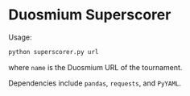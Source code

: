 # Duosmium Superscorer

Usage:

```bash
python superscorer.py url
```

where `name` is the Duosmium URL of the tournament.

Dependencies include `pandas`, `requests`, and `PyYAML`.
